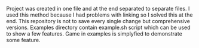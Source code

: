Project was created in one file and at the end separated to separate files.
I used this method because I had problems with linking so I solved this at the end.
This repository is not to save every single change but comprehensive versions.
Examples directory contain example.sh script which can be used to show a few features. 
Game in examples is simplyfied to demonstrate some feature.
